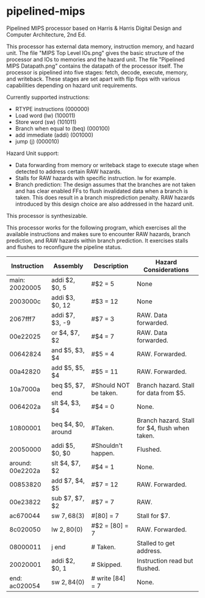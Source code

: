 # pipelined-mips
Pipelined MIPS processor based on Harris &amp; Harris Digital Design and Computer Architecture, 2nd Ed.

This processor has external data memory, instruction memory, and hazard unit. The file "MIPS Top Level IOs.png" gives the basic structure of the processor and IOs to memories and the hazard unit. The file "Pipelined MIPS Datapath.png" contains the datapath of the processor itself. The processor is pipelined into five stages: fetch, decode, execute, memory, and writeback. These stages are set apart with flip flops with various capabilities depending on hazard unit requirements.

Currently supported instructions:
  - RTYPE instructions          (000000)
  - Load word (lw)              (100011)
  - Store word (sw)             (101011)
  - Branch when equal to (beq)  (000100)
  - add immediate (addi)        (001000)
  - jump (j)                    (000010)

Hazard Unit support:
  - Data forwarding from memory or writeback stage to execute stage when detected to address certain RAW hazards.
  - Stalls for RAW hazards with specific instruction. lw for example.
  - Branch prediction: The design assumes that the branches are not taken and has clear enabled FFs to flush invalidated data when a branch is taken. This does result in a branch misprediction penalty. RAW hazards introduced by this design choice are also addressed in the hazard unit.

This processor is synthesizable.

This processor works for the following program, which exercises all the available instructions and makes sure to encounter RAW hazards, branch prediction, and RAW hazards within branch prediction. It exercises stalls and flushes to reconfigure the pipeline status.

|Instruction    |     Assembly      |      Description     |      Hazard Considerations |
|---------------|-------------------|----------------------|----------------------------|
|main:   20020005  |  addi $2, $0, 5  |    #$2 = 5          | None                       |
|        2003000c  |  addi $3, $0, 12  |   #$3 = 12         |     None                   |
|       2067fff7  |  addi $7, $3, -9  |   #$7 = 3           |  RAW. Data forwarded.     |
|        00e22025 |   or $4, $7, $2   |    #$4 = 7          |  RAW. Data forwarded.     |
|       00642824  |  and $5, $3, $4   |   #$5 = 4           |   RAW. Forwarded.          |
|       00a42820  |  add $5, $5, $4   |   #$5 = 11          |    RAW. Forwarded.         |
|       10a7000a  |  beq $5, $7, end  |   #Should NOT be taken. | Branch hazard. Stall for data from $5.       |
|       0064202a  |  slt $4, $3, $4   |   #$4 = 0           |      None.                 |
|       10800001  |  beq $4, $0, around | #Taken.           |  Branch hazard. Stall for $4, flush when taken.|
|       20050000  |  addi $5, $0, $0  |   #Shouldn't happen.|  Flushed.                  |
| around: 00e2202a |  slt $4, $7, $2  |    #$4 = 1          |  None.                     |
|       00853820  |  add $7, $4, $5   |   #$7 = 12          |  RAW. Forwarded.           |
|      00e23822  |  sub $7, $7, $2   |   #$7 = 7            |  RAW.                     |
|      ac670044  |  sw $7, 68($3)   |    #\[80\] = 7        |  Stall for $7.              |
|       8c020050 |   lw $2, 80($0)   |    #$2 = \[80\] = 7   | RAW. Forwarded.           |
|       08000011 |   j end           |    # Taken.          |  Stalled to get address.   |
|       20020001 |   addi $2, $0, 1   |   # Skipped.        |  Instruction read but flushed.  |
|end:    ac020054 |   sw $2, 84($0)   |    # write \[84\] = 7 |  None.                          |
